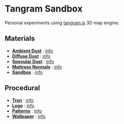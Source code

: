 # Tangram Sandbox

Personal experiments using [tangram.js](https://github.com/tangrams/tangram) 3D map engine.

## Materials

* [**Ambient Dust**](tangram.html?styles/ambient-dust.yaml) : [info](tangram.html?styles/ambient-dust)
* [**Diffuse Dust**](tangram.html?styles/diffuse-dust.yaml) : [info](tangram.html?styles/diffuse-dust)
* [**Specular Dust**](tangram.html?styles/specular-dust.yaml) : [info](tangram.html?styles/specular-dust)
* [**Mattress Normals**](tangram.html?styles/mattress.yaml) : [info](tangram.html?styles/mattress)
* [**Sandbox**](tangram.html?styles/sandbox.yaml) : [info](tangram.html?styles/sandbox)

## Procedural 

* [**Tron**](tangram.html?styles/tron.yaml) : [info](tangram.html?styles/tron)
* [**Lego**](tangram.html?styles/lego.yaml) : [info](tangram.html?styles/lego)
* [**Patterns**](tangram.html?styles/patterns.yaml) : [info](tangram.html?styles/patterns)
* [**Wallpaper**](tangram.html?styles/wallpaper.yaml) : [info](tangram.html?styles/wallpaper)
